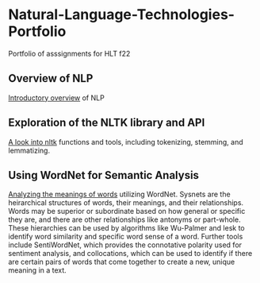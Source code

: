# Natural-Language-Technologies-Portfolio
Portfolio of asssignments for HLT f22

## Overview of NLP
[Introductory overview](https://github.com/hrithikch/Natural-Language-Technologies-Portfolio/blob/main/Overview%20of%20NLP.pdf) of NLP

## Exploration of the NLTK library and API
[A look into nltk](https://github.com/hrithikch/Natural-Language-Technologies-Portfolio/blob/main/hxc180044_Assignment2.pdf) functions and tools, including tokenizing, stemming, and lemmatizing.

## Using WordNet for Semantic Analysis
[Analyzing the meanings of words](https://github.com/hrithikch/Natural-Language-Technologies-Portfolio/blob/main/NLP_wordnet.ipynb) utilizing WordNet. Sysnets are the heirarchical structures of words, their meanings, and their relationships. Words may be superior or subordinate based on how general or specific they are, and there are other relationships like antonyms or part-whole. These hierarchies can be used by algorithms like Wu-Palmer and lesk to identify word similarity and specific word sense of a word. Further tools include SentiWordNet, which provides the connotative polarity used for sentiment analysis, and collocations, which can be used to identify if there are certain pairs of words that come together to create a new, unique meaning in a text.
